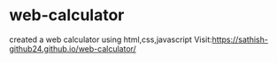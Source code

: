 # web-calculator

created a web calculator using html,css,javascript 
Visit:https://sathish-github24.github.io/web-calculator/
